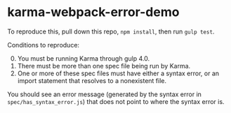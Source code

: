 # karma-webpack-error-demo

To reproduce this, pull down this repo, `npm install`, then run `gulp test`.

Conditions to reproduce:

0. You must be running Karma through gulp 4.0.
1. There must be more than one spec file being run by Karma.
2. One or more of these spec files must have either a syntax error, or an import statement that resolves to a nonexistent file.

You should see an error message (generated by the syntax error in
`spec/has_syntax_error.js`) that does not point to where the syntax error is.
